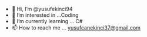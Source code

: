 - 👋 Hi, I’m @yusufekinci94
- 👀 I’m interested in ...Coding
- 🌱 I’m currently learning ... C#
- 📫 How to reach me ... yusufcanekinci37@gmail.com

<!---
yusufekinci94/yusufekinci94 is a ✨ special ✨ repository because its `README.md` (this file) appears on your GitHub profile.
You can click the Preview link to take a look at your changes.
--->
